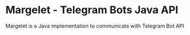 # Margelet - Telegram Bots Java API

Margelet is a Java implementation to communicate with Telegram Bot API
